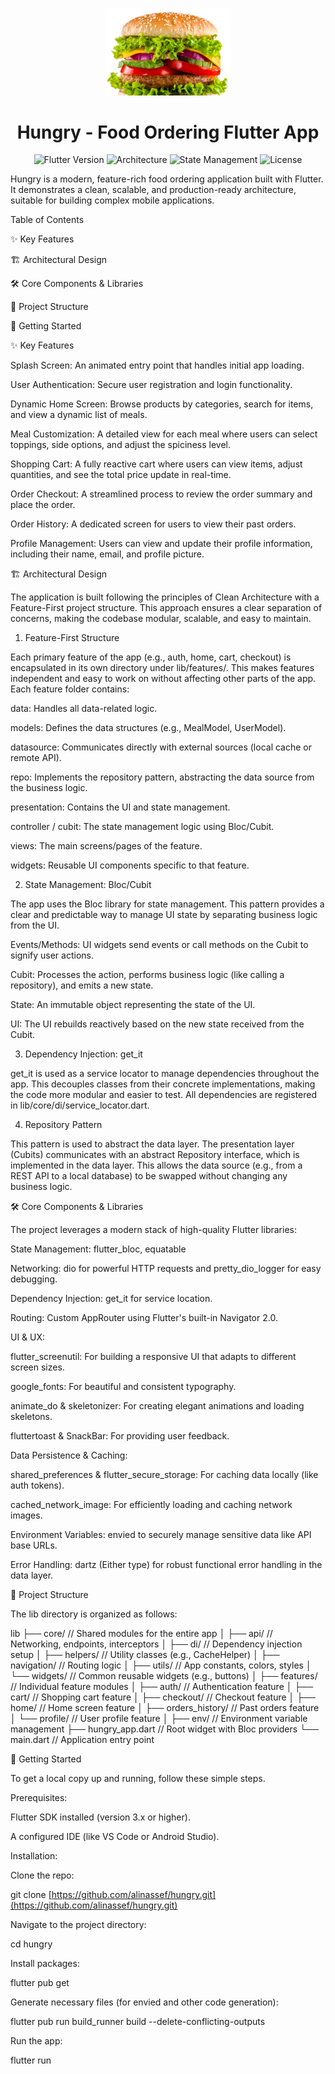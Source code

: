 <p align="center">
<img src="https://raw.githubusercontent.com/alinassef/hungry/main/assets/images/splash_burger_image.png" alt="Hungry App Logo" width="200"/>
</p>

<h1 align="center">Hungry - Food Ordering Flutter App</h1>

<p align="center">
<img src="https://img.shields.io/badge/Flutter-3.x-blue?logo=flutter" alt="Flutter Version">
<img src="https://img.shields.io/badge/Architecture-Clean%20%7C%20Feature--First-orange" alt="Architecture">
<img src="https://img.shields.io/badge/State%20Management-Bloc%20%7C%20Cubit-blueviolet?logo=bloc" alt="State Management">
<img src="https://img.shields.io/badge/License-MIT-green" alt="License">
</p>

Hungry is a modern, feature-rich food ordering application built with Flutter. It demonstrates a clean, scalable, and production-ready architecture, suitable for building complex mobile applications.

Table of Contents

✨ Key Features

🏗️ Architectural Design

🛠️ Core Components & Libraries

📁 Project Structure

🚀 Getting Started

✨ Key Features

Splash Screen: An animated entry point that handles initial app loading.

User Authentication: Secure user registration and login functionality.

Dynamic Home Screen: Browse products by categories, search for items, and view a dynamic list of meals.

Meal Customization: A detailed view for each meal where users can select toppings, side options, and adjust the spiciness level.

Shopping Cart: A fully reactive cart where users can view items, adjust quantities, and see the total price update in real-time.

Order Checkout: A streamlined process to review the order summary and place the order.

Order History: A dedicated screen for users to view their past orders.

Profile Management: Users can view and update their profile information, including their name, email, and profile picture.

🏗️ Architectural Design

The application is built following the principles of Clean Architecture with a Feature-First project structure. This approach ensures a clear separation of concerns, making the codebase modular, scalable, and easy to maintain.


1. Feature-First Structure

Each primary feature of the app (e.g., auth, home, cart, checkout) is encapsulated in its own directory under lib/features/. This makes features independent and easy to work on without affecting other parts of the app. Each feature folder contains:

data: Handles all data-related logic.

models: Defines the data structures (e.g., MealModel, UserModel).

datasource: Communicates directly with external sources (local cache or remote API).

repo: Implements the repository pattern, abstracting the data source from the business logic.

presentation: Contains the UI and state management.

controller / cubit: The state management logic using Bloc/Cubit.

views: The main screens/pages of the feature.

widgets: Reusable UI components specific to that feature.

2. State Management: Bloc/Cubit

The app uses the Bloc library for state management. This pattern provides a clear and predictable way to manage UI state by separating business logic from the UI.

Events/Methods: UI widgets send events or call methods on the Cubit to signify user actions.

Cubit: Processes the action, performs business logic (like calling a repository), and emits a new state.

State: An immutable object representing the state of the UI.

UI: The UI rebuilds reactively based on the new state received from the Cubit.

3. Dependency Injection: get_it

get_it is used as a service locator to manage dependencies throughout the app. This decouples classes from their concrete implementations, making the code more modular and easier to test. All dependencies are registered in lib/core/di/service_locator.dart.

4. Repository Pattern

This pattern is used to abstract the data layer. The presentation layer (Cubits) communicates with an abstract Repository interface, which is implemented in the data layer. This allows the data source (e.g., from a REST API to a local database) to be swapped without changing any business logic.

🛠️ Core Components & Libraries

The project leverages a modern stack of high-quality Flutter libraries:

State Management: flutter_bloc, equatable

Networking: dio for powerful HTTP requests and pretty_dio_logger for easy debugging.

Dependency Injection: get_it for service location.

Routing: Custom AppRouter using Flutter's built-in Navigator 2.0.

UI & UX:

flutter_screenutil: For building a responsive UI that adapts to different screen sizes.

google_fonts: For beautiful and consistent typography.

animate_do & skeletonizer: For creating elegant animations and loading skeletons.

fluttertoast & SnackBar: For providing user feedback.

Data Persistence & Caching:

shared_preferences & flutter_secure_storage: For caching data locally (like auth tokens).

cached_network_image: For efficiently loading and caching network images.

Environment Variables: envied to securely manage sensitive data like API base URLs.

Error Handling: dartz (Either type) for robust functional error handling in the data layer.

📁 Project Structure

The lib directory is organized as follows:

lib
├── core/               // Shared modules for the entire app
│   ├── api/            // Networking, endpoints, interceptors
│   ├── di/             // Dependency injection setup
│   ├── helpers/        // Utility classes (e.g., CacheHelper)
│   ├── navigation/     // Routing logic
│   ├── utils/          // App constants, colors, styles
│   └── widgets/        // Common reusable widgets (e.g., buttons)
│
├── features/           // Individual feature modules
│   ├── auth/           // Authentication feature
│   ├── cart/           // Shopping cart feature
│   ├── checkout/       // Checkout feature
│   ├── home/           // Home screen feature
│   ├── orders_history/ // Past orders feature
│   └── profile/        // User profile feature
│
├── env/                // Environment variable management
├── hungry_app.dart     // Root widget with Bloc providers
└── main.dart           // Application entry point


🚀 Getting Started

To get a local copy up and running, follow these simple steps.

Prerequisites:

Flutter SDK installed (version 3.x or higher).

A configured IDE (like VS Code or Android Studio).

Installation:

Clone the repo:

git clone [https://github.com/alinassef/hungry.git](https://github.com/alinassef/hungry.git)


Navigate to the project directory:

cd hungry


Install packages:

flutter pub get


Generate necessary files (for envied and other code generation):

flutter pub run build_runner build --delete-conflicting-outputs


Run the app:

flutter run
